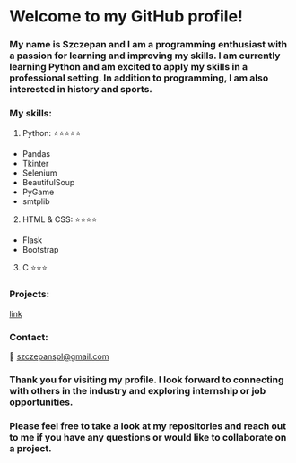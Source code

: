 # Welcome to my GitHub profile!
### My name is Szczepan and I am a programming enthusiast with a passion for learning and improving my skills. I am currently learning Python and am excited to apply my skills in a professional setting. In addition to programming, I am also interested in history and sports.
### My skills:
1. Python: ⭐⭐⭐⭐⭐
- Pandas
- Tkinter
- Selenium
- BeautifulSoup
- PyGame
- smtplib

2. HTML & CSS: ⭐⭐⭐⭐
- Flask
- Bootstrap

3. C ⭐⭐⭐


### Projects:
[link](www.google.com)

### Contact:
📧 szczepanspl@gmail.com
### Thank you for visiting my profile. I look forward to connecting with others in the industry and exploring internship or job opportunities.
### Please feel free to take a look at my repositories and reach out to me if you have any questions or would like to collaborate on a project.
<!---
szczepanspl/szczepanspl is a ✨ special ✨ repository because its `README.md` (this file) appears on your GitHub profile.
You can click the Preview link to take a look at your changes.
--->
